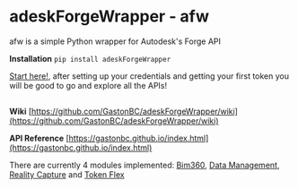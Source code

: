 # adeskForgeWrapper - afw

afw is a simple Python wrapper for Autodesk's Forge API

**Installation** `pip install adeskForgeWrapper`

[Start here!](https://github.com/GastonBC/adeskForgeWrapper/wiki#setting-up-credentials-and-getting-a-2-legged-token), after setting up your credentials and getting your first token you will be good to go and explore all the APIs!
##
**Wiki** [https://github.com/GastonBC/adeskForgeWrapper/wiki](https://github.com/GastonBC/adeskForgeWrapper/wiki)

**API Reference** [https://gastonbc.github.io/index.html](https://gastonbc.github.io/index.html)


There are currently 4 modules implemented: [Bim360](https://gastonbc.github.io/B360.html), [Data Management](https://gastonbc.github.io/DM.html), [Reality Capture](https://gastonbc.github.io/RealityCapture.html) and [Token Flex](https://gastonbc.github.io/TokenFlex.html)
